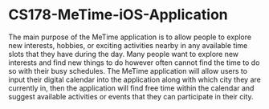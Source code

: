 # CS178-MeTime-iOS-Application


The main purpose of the MeTime application is to allow people to explore new interests, hobbies, or exciting activities nearby in any available time slots that they have during the day. Many people want to explore new interests and find new things to do however often cannot find the time to do so with their busy schedules. The MeTime application will allow users to input their digital calendar into the application along with which city they are currently in, then the application will find free time within the calendar and suggest available activities or events that they can participate in their city. 
